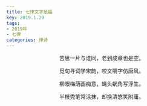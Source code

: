 ```yaml
---
title: 七律文字是福
key: 2019.1.29
tags: 
- 2019年 
- 七律
categories: 律诗
---
```


<p align="center">苦思一片与谁同，老到成章也是空。
</p>
<p align="center">觅句寻词学宋韵，咬文嚼字仿唐风。
</p>
<p align="center">柳眼梅荫画痴意，蝇头蜗角写浮生。
</p>
<p align="center">半枝秃笔常涂抹，却换清悠笑附庸。
</p>
